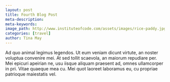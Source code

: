 ```yaml
---
layout: post
title: Fourth Blog Post
meta-description:
meta-keywords:
image_path: http://www.instituteofcode.com/assets/images/rice-paddy.jpg
categories: [travel]
author: Tina May
---
```


Ad quo animal legimus legendos. Ut eum veniam dicunt virtute, an noster voluptua convenire mei. At sed tollit scaevola, an maiorum repudiare per. Mei epicuri apeirian ne, usu iisque aliquam praesent ad, omnes ullamcorper in pri. Vitae quaeque mea cu. Mei quot laoreet laboramus eu, cu propriae patrioque maiestatis vel.
